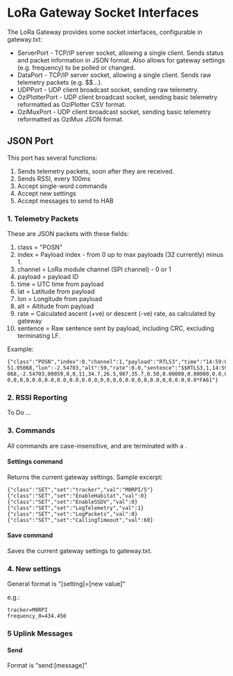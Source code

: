 # LoRa Gateway Socket Interfaces #

The LoRa Gateway provides some socket interfaces, configurable in gateway.txt:

- ServerPort - TCP/IP server socket, allowing a single client.  Sends status and packet information in JSON format.  Also allows for gateway settings (e.g. frequency) to be polled or changed. 
- DataPort - TCP/IP server socket, allowing a single client.  Sends raw telemetry packets (e.g. $$...).
- UDPPort - UDP client broadcast socket, sending raw telemetry.
- OziPlotterPort - UDP client broadcast socket, sending basic telemetry reformatted as OziPlotter CSV format.
- OziMuxPort - UDP client broadcast socket, sending basic telemetry reformatted as OziMux JSON format.



## JSON Port ##

This port has several functions:

1. Sends telemetry packets, soon after they are received.
2. Sends RSSI, every 100ms
2. Accept single-word commands
3. Accept new settings
4. Accept messages to send to HAB

### 1. Telemetry Packets ###

These are JSON packets with these fields:

1. class = "POSN"
2. index = Payload index - from 0 up to max payloads (32 currently) minus 1.
3. channel = LoRa module channel (SPI channel) - 0 or 1
4. payload = payload ID
5. time = UTC time from payload
6. lat = Latitude from payload
7. lon = Longitude from payload
8. alt = Altitude from payload
9. rate = Calculated ascent (+ve) or descent (-ve) rate, as calculated by gateway
10. sentence = Raw sentence sent by payload, including CRC, excluding terminating LF.

Example:
 
    {"class":"POSN","index":0,"channel":1,"payload":"RTLS3","time":"14:59:07","lat":
    51.95068,"lon":-2.54703,"alt":59,"rate":0.0,"sentence":"$$RTLS3,1,14:59:07,51.95
    068,-2.54703,00059,0,0,11,34.7,26.5,987,35.7,0.50,0.00000,0.00000,0.0,0,None,92,
    0,0,0,0,0.0,0.0,0.0,0.0,0.0,0,0,0,0,0,0.0,0,0,0.0,0,0,0.0,0.0*FA61"}
    

### 2. RSSI Reporting ###

To Do ...

### 3. Commands ###

All commands are case-insensitive, and are terminated with a <LF>.

#### Settings command ####

Returns the current gateway settings.  Sample excerpt:

    {"class":"SET","set":"tracker","val":"M0RPI/5"}
    {"class":"SET","set":"EnableHabitat","val":0}
    {"class":"SET","set":"EnableSSDV","val":0}
    {"class":"SET","set":"LogTelemetry","val":1}
    {"class":"SET","set":"LogPackets","val":0}
    {"class":"SET","set":"CallingTimeout","val":60}
    
#### Save command ####

Saves the current gateway settings to gateway.txt.

### 4. New settings ###

General format is "[setting]=[new value]"

e.g.:

    tracker=M0RPI
    frequency_0=434.450


### 5 Uplink Messages ###

#### Send ####

Format is "send:[message]"
